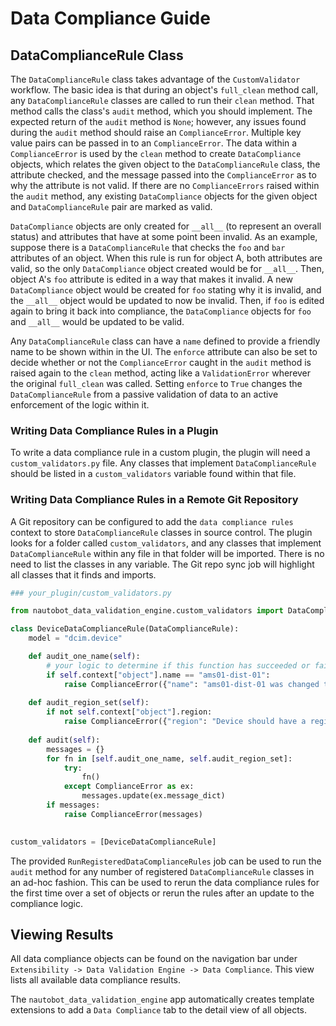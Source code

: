 # Data Compliance Guide

## DataComplianceRule Class

The `DataComplianceRule` class takes advantage of the `CustomValidator` workflow.  The basic idea is that during an object's `full_clean` method call, any `DataComplianceRule` classes are called to run their `clean` method.  That method calls the class's `audit` method, which you should implement.  The expected return of the `audit` method is `None`; however, any issues found during the `audit` method should raise an `ComplianceError`.  Multiple key value pairs can be passed in to an `ComplianceError`.  The data within a `ComplianceError` is used by the `clean` method to create `DataCompliance` objects, which relates the given object to the `DataComplianceRule` class, the attribute checked, and the message passed into the `ComplianceError` as to why the attribute is not valid.  If there are no `ComplianceErrors` raised within the `audit` method, any existing `DataCompliance` objects for the given object and `DataComplianceRule` pair are marked as valid.

`DataCompliance` objects are only created for `__all__` (to represent an overall status) and attributes that have at some point been invalid.  As an example, suppose there is a `DataComplianceRule` that checks the `foo` and `bar` attributes of an object.  When this rule is run for object A, both attributes are valid, so the only `DataCompliance` object created would be for `__all__`.  Then, object A's `foo` attribute is edited in a way that makes it invalid.  A new `DataCompliance` object would be created for `foo` stating why it is invalid, and the `__all__` object would be updated to now be invalid.  Then, if `foo` is edited again to bring it back into compliance, the `DataCompliance` objects for `foo` and `__all__` would be updated to be valid.

Any `DataComplianceRule` class can have a `name` defined to provide a friendly name to be shown within in the UI.  The `enforce` attribute can also be set to decide whether or not the `ComplianceError` caught in the `audit` method is raised again to the `clean` method, acting like a `ValidationError` wherever the original `full_clean` was called.  Setting `enforce` to `True` changes the `DataComplianceRule` from a passive validation of data to an active enforcement of the logic within it.

### Writing Data Compliance Rules in a Plugin

To write a data compliance rule in a custom plugin, the plugin will need a `custom_validators.py` file.  Any classes that implement `DataComplianceRule` should be listed in a `custom_validators` variable found within that file.

### Writing Data Compliance Rules in a Remote Git Repository

A Git repository can be configured to add the `data compliance rules` context to store `DataComplianceRule` classes in source control.  The plugin looks for a folder called `custom_validators`, and any classes that implement `DataComplianceRule` within any file in that folder will be imported.  There is no need to list the classes in any variable.  The Git repo sync job will highlight all classes that it finds and imports.

```python
### your_plugin/custom_validators.py

from nautobot_data_validation_engine.custom_validators import DataComplianceRule, ComplianceError

class DeviceDataComplianceRule(DataComplianceRule):
    model = "dcim.device"

    def audit_one_name(self):
        # your logic to determine if this function has succeeded or failed
        if self.context["object"].name == "ams01-dist-01":
            raise ComplianceError({"name": "ams01-dist-01 was changed to ams-rt01"})
    
    def audit_region_set(self):
        if not self.context["object"].region:
            raise ComplianceError({"region": "Device should have a region set."})
    
    def audit(self):
        messages = {}
        for fn in [self.audit_one_name, self.audit_region_set]:
            try:
                fn()
            except ComplianceError as ex:
                messages.update(ex.message_dict)
        if messages:
            raise ComplianceError(messages)
        

custom_validators = [DeviceDataComplianceRule]

```

The provided `RunRegisteredDataComplianceRules` job can be used to run the `audit` method for any number of registered `DataComplianceRule` classes in an ad-hoc fashion.  This can be used to rerun the data compliance rules for the first time over a set of objects or rerun the rules after an update to the compliance logic.

## Viewing Results

All data compliance objects can be found on the navigation bar under `Extensibility -> Data Validation Engine -> Data Compliance`. This view lists all available data compliance results.

The `nautobot_data_validation_engine` app automatically creates template extensions to add a `Data Compliance` tab to the detail view of all objects.